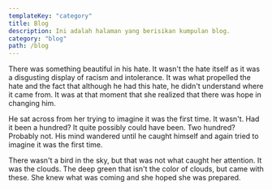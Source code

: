 ```yaml
---
templateKey: "category"
title: Blog
description: Ini adalah halaman yang berisikan kumpulan blog.
category: "blog"
path: /blog
---
```


There was something beautiful in his hate. It wasn't the hate itself as it was a disgusting display of racism and intolerance. It was what propelled the hate and the fact that although he had this hate, he didn't understand where it came from. It was at that moment that she realized that there was hope in changing him.

He sat across from her trying to imagine it was the first time. It wasn't. Had it been a hundred? It quite possibly could have been. Two hundred? Probably not. His mind wandered until he caught himself and again tried to imagine it was the first time.

There wasn't a bird in the sky, but that was not what caught her attention. It was the clouds. The deep green that isn't the color of clouds, but came with these. She knew what was coming and she hoped she was prepared.
